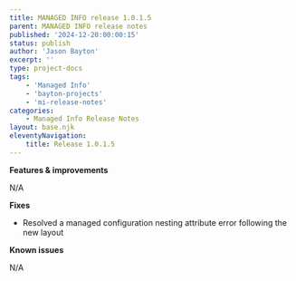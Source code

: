 ```yaml
---
title: MANAGED INFO release 1.0.1.5
parent: MANAGED INFO release notes
published: '2024-12-20:00:00:15'
status: publish
author: 'Jason Bayton'
excerpt: ''
type: project-docs
tags: 
    - 'Managed Info'
    - 'bayton-projects'
    - 'mi-release-notes'
categories: 
    - Managed Info Release Notes
layout: base.njk
eleventyNavigation: 
    title: Release 1.0.1.5
---
```


**Features & improvements**

N/A

 
**Fixes**

- Resolved a managed configuration nesting attribute error following the new layout

**Known issues**

N/A
